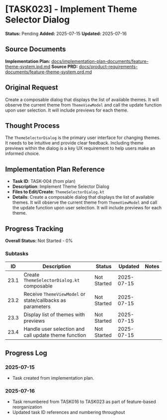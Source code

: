# [TASK023] - Implement Theme Selector Dialog

**Status:** Pending
**Added:** 2025-07-15
**Updated:** 2025-07-16

## Source Documents
**Implementation Plan:** [docs/implementation-plan-documents/feature-theme-system.ipd.md](docs/implementation-plan-documents/feature-theme-system.ipd.md)
**Source PRD:** [docs/product-requirements-documents/feature-theme-system.prd.md](docs/product-requirements-documents/feature-theme-system.prd.md)

## Original Request
Create a composable dialog that displays the list of available themes. It will observe the current theme from `ThemeViewModel` and call the update function upon user selection. It will include previews for each theme.

## Thought Process
The `ThemeSelectorDialog` is the primary user interface for changing themes. It needs to be intuitive and provide clear feedback. Including theme previews within the dialog is a key UX requirement to help users make an informed choice.

## Implementation Plan Reference
- **Task ID**: TASK-004 (from plan)
- **Description**: Implement Theme Selector Dialog
- **Files to Edit/Create**: `ThemeSelectorDialog.kt`
- **Details**: Create a composable dialog that displays the list of available themes. It will observe the current theme from `ThemeViewModel` and call the update function upon user selection. It will include previews for each theme.

## Progress Tracking

**Overall Status:** Not Started - 0%

### Subtasks
| ID | Description | Status | Updated | Notes |
|----|-------------|--------|---------|-------|
| 23.1 | Create `ThemeSelectorDialog.kt` composable | Not Started | 2025-07-15 | |
| 23.2 | Receive `ThemeViewModel` or state/callbacks as parameters | Not Started | 2025-07-15 | |
| 23.3 | Display list of themes with previews | Not Started | 2025-07-15 | |
| 23.4 | Handle user selection and call update theme function | Not Started | 2025-07-15 | |

## Progress Log
### 2025-07-15
- Task created from implementation plan.

### 2025-07-16
- Task renumbered from TASK016 to TASK023 as part of feature-based reorganization
- Updated task ID references and numbering throughout
